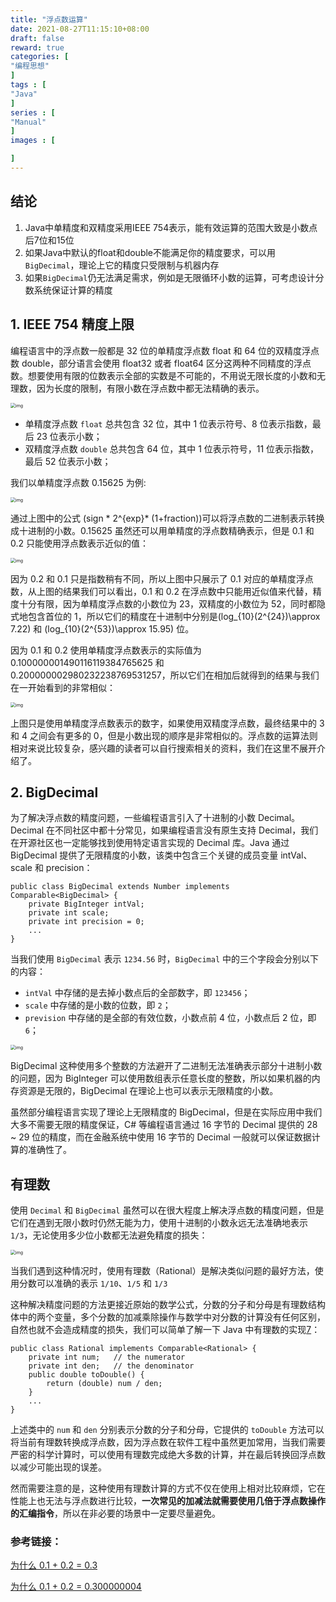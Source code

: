 ```yaml
---
title: "浮点数运算"
date: 2021-08-27T11:15:10+08:00
draft: false
reward: true
categories: [
"编程思想"
]
tags : [
"Java"
]
series : [
"Manual"
]
images : [

]
---
```



[comment]: <> "# 浮点数运算"

## 结论

1. Java中单精度和双精度采用IEEE 754表示，能有效运算的范围大致是小数点后7位和15位
2. 如果Java中默认的float和double不能满足你的精度要求，可以用`BigDecimal`，理论上它的精度只受限制与机器内存
3. 如果`BigDecimal`仍无法满足需求，例如是无限循环小数的运算，可考虑设计分数系统保证计算的精度

## 1. IEEE 754 精度上限

编程语言中的浮点数一般都是 32 位的单精度浮点数 float 和 64 位的双精度浮点数 double，部分语言会使用 float32 或者 float64 区分这两种不同精度的浮点数。想要使用有限的位数表示全部的实数是不可能的，不用说无限长度的小数和无理数，因为长度的限制，有限小数在浮点数中都无法精确的表示。

<img src="http://106.55.152.92:30989/wp-content/uploads/2021/01/img_5fffb936317de.png" alt="img" style="zoom: 50%;" />

- 单精度浮点数 `float` 总共包含 32 位，其中 1 位表示符号、8 位表示指数，最后 23 位表示小数；
- 双精度浮点数 `double` 总共包含 64 位，其中 1 位表示符号，11 位表示指数，最后 52 位表示小数；

我们以单精度浮点数 0.15625 为例:

<img src="http://106.55.152.92:30989/wp-content/uploads/2021/01/img_5fffb9ee768b2.png" alt="img" style="zoom:50%;" />

通过上图中的公式 \(sign * 2^{exp}* (1+fraction)\)可以将浮点数的二进制表示转换成十进制的小数。0.15625 虽然还可以用单精度的浮点数精确表示，但是 0.1 和 0.2 只能使用浮点数表示近似的值：

<img src="http://106.55.152.92:30989/wp-content/uploads/2021/01/img_5fffba69c1ef6.png" alt="img" style="zoom:50%;" />

因为 0.2 和 0.1 只是指数稍有不同，所以上图中只展示了 0.1 对应的单精度浮点数，从上图的结果我们可以看出，0.1 和 0.2 在浮点数中只能用近似值来代替，精度十分有限，因为单精度浮点数的小数位为 23，双精度的小数位为 52，同时都隐式地包含首位的 1，所以它们的精度在十进制中分别是\(log_{10}(2^{24})\approx 7.22\) 和 \(log_{10}(2^{53})\approx 15.95\) 位。

因为 0.1 和 0.2 使用单精度浮点数表示的实际值为 0.100000001490116119384765625 和 0.200000002980232238769531257，所以它们在相加后就得到的结果与我们在一开始看到的非常相似：

<img src="http://106.55.152.92:30989/wp-content/uploads/2021/01/img_5fffba9850e3e.png" alt="img" style="zoom:50%;" />

上图只是使用单精度浮点数表示的数字，如果使用双精度浮点数，最终结果中的 3 和 4 之间会有更多的 0，但是小数出现的顺序是非常相似的。浮点数的运算法则相对来说比较复杂，感兴趣的读者可以自行搜索相关的资料，我们在这里不展开介绍了。

## 2. BigDecimal

为了解决浮点数的精度问题，一些编程语言引入了十进制的小数 Decimal。Decimal 在不同社区中都十分常见，如果编程语言没有原生支持 Decimal，我们在开源社区也一定能够找到使用特定语言实现的 Decimal 库。Java 通过 BigDecimal 提供了无限精度的小数，该类中包含三个关键的成员变量 intVal、scale 和 precision：

```
public class BigDecimal extends Number implements Comparable<BigDecimal> {
    private BigInteger intVal;
    private int scale;
    private int precision = 0;
    ...
}
```

当我们使用 `BigDecimal` 表示 `1234.56` 时，`BigDecimal` 中的三个字段会分别以下的内容：

- `intVal` 中存储的是去掉小数点后的全部数字，即 `123456`；
- `scale` 中存储的是小数的位数，即 `2`；
- `prevision` 中存储的是全部的有效位数，小数点前 4 位，小数点后 2 位，即 `6`；

<img src="http://106.55.152.92:30989/wp-content/uploads/2021/01/img_5fffbb0055d5e.png" alt="img" style="zoom:50%;" />

BigDecimal 这种使用多个整数的方法避开了二进制无法准确表示部分十进制小数的问题，因为 BigInteger 可以使用数组表示任意长度的整数，所以如果机器的内存资源是无限的，BigDecimal 在理论上也可以表示无限精度的小数。

虽然部分编程语言实现了理论上无限精度的 BigDecimal，但是在实际应用中我们大多不需要无限的精度保证，C# 等编程语言通过 16 字节的 Decimal 提供的 28 ~ 29 位的精度，而在金融系统中使用 16 字节的 Decimal 一般就可以保证数据计算的准确性了。

## 有理数

使用 `Decimal` 和 `BigDecimal` 虽然可以在很大程度上解决浮点数的精度问题，但是它们在遇到无限小数时仍然无能为力，使用十进制的小数永远无法准确地表示 `1/3`，无论使用多少位小数都无法避免精度的损失：

<img src="https://picgo.6and.ltd/img/img_5fffbb6fb631b.png" alt="img" style="zoom:50%;" />

当我们遇到这种情况时，使用有理数（Rational）是解决类似问题的最好方法，使用分数可以准确的表示 `1/10`、`1/5` 和 `1/3`

这种解决精度问题的方法更接近原始的数学公式，分数的分子和分母是有理数结构体中的两个变量，多个分数的加减乘除操作与数学中对分数的计算没有任何区别，自然也就不会造成精度的损失，我们可以简单了解一下 Java 中有理数的实现[7](https://draveness.me/whys-the-design-decimal-and-rational/#fn:7)：

```
public class Rational implements Comparable<Rational> {
    private int num;   // the numerator
    private int den;   // the denominator
    public double toDouble() {
        return (double) num / den;
    }
    ...
}
```

上述类中的 `num` 和 `den` 分别表示分数的分子和分母，它提供的 `toDouble` 方法可以将当前有理数转换成浮点数，因为浮点数在软件工程中虽然更加常用，当我们需要严密的科学计算时，可以使用有理数完成绝大多数的计算，并在最后转换回浮点数以减少可能出现的误差。

然而需要注意的是，这种使用有理数计算的方式不仅在使用上相对比较麻烦，它在性能上也无法与浮点数进行比较，**一次常见的加减法就需要使用几倍于浮点数操作的汇编指令**，所以在非必要的场景中一定要尽量避免。

 

### 参考链接：

[为什么 0.1 + 0.2 = 0.3](https://draveness.me/whys-the-design-decimal-and-rational/)

[为什么 0.1 + 0.2 = 0.300000004](https://draveness.me/whys-the-design-floating-point-arithmetic/)
